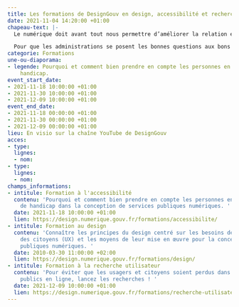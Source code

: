 ```yaml
---
title: Les formations de DesignGouv en design, accessibilité et recherche utilisateur
date: 2021-11-04 14:20:00 +01:00
chapeau-text: |-
  Le numérique doit avant tout nous permettre d’améliorer la relation entre les citoyens et l’administration, à travers des services simples, accessibles et humains. Ces services doivent s’adresser à toutes et tous, quels que soient nos particularités et nos usages.

  Pour que les administrations se posent les bonnes questions aux bons moments, pour qu'elles prennent les bonnes décisions avec les bonnes méthodes et les bons outils, pour qu'elles travaillent avec les bons interlocuteurs, nous vous proposons trois formations gratuites indispensables :
categorie: Formations
une-ou-diaporama:
- legende: Pourquoi et comment bien prendre en compte les personnes en situation de
    handicap.
event_start_date:
- 2021-11-18 10:00:00 +01:00
- 2021-11-30 10:00:00 +01:00
- 2021-12-09 10:00:00 +01:00
event_end_date:
- 2021-11-18 00:00:00 +01:00
- 2021-11-30 00:00:00 +01:00
- 2021-12-09 00:00:00 +01:00
lieu: En visio sur la chaîne YouTube de DesignGouv
acces:
- type: 
  lignes:
  - nom: 
- type: 
  lignes:
  - nom: 
champs_informations:
- intitule: Formation à l'accessibilité
  contenu: 'Pourquoi et comment bien prendre en compte les personnes en situation
    de handicap dans la conception de services publiques numériques. '
  date: 2021-11-18 10:00:00 +01:00
  lien: https://design.numerique.gouv.fr/formations/accessibilite/
- intitule: Formation au design
  contenu: 'Connaître les principes du design centré sur les besoins des usagers et
    des citoyens (UX) et les moyens de leur mise en œuvre pour la conception de services
    publiques numériques. '
  date: 2010-03-30 11:00:00 +02:00
  lien: https://design.numerique.gouv.fr/formations/design/
- intitule: Formation à la recherche utilisateur
  contenu: 'Pour éviter que les usagers et citoyens soient perdus dans vos services
    publics en ligne, lancez les recherches ! '
  date: 2021-12-09 10:00:00 +01:00
  lien: https://design.numerique.gouv.fr/formations/recherche-utilisateur/
---
```


